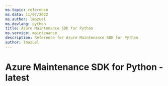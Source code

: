 ```yaml
---
ms.topic: reference
ms.data: 11/07/2022
ms.author: lmazuel
ms.devlang: python
title: Azure Maintenance SDK for Python
ms.service: maintenance
description: Reference for Azure Maintenance SDK for Python
author: lmazuel
---
```

# Azure Maintenance SDK for Python - latest